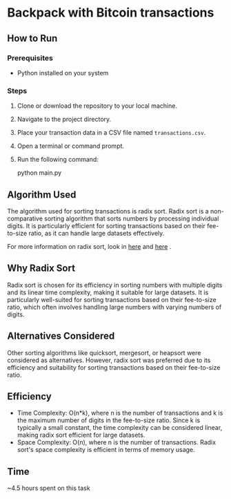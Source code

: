 # Backpack with Bitcoin transactions

## How to Run

### Prerequisites

- Python installed on your system

### Steps

1. Clone or download the repository to your local machine.
2. Navigate to the project directory.
3. Place your transaction data in a CSV file named `transactions.csv`.
4. Open a terminal or command prompt.
5. Run the following command:

   python main.py

## Algorithm Used

The algorithm used for sorting transactions is radix sort.
Radix sort is a non-comparative sorting algorithm that sorts numbers by processing individual digits.
It is particularly efficient for sorting transactions based on their fee-to-size ratio, as it can handle large datasets effectively.

For more information on radix sort, look in [here](https://www.geeksforgeeks.org/radix-sort/) and [here](https://www.programiz.com/dsa/radix-sort) .

## Why Radix Sort

Radix sort is chosen for its efficiency in sorting numbers with multiple digits and its linear time complexity, making it suitable for large datasets.
It is particularly well-suited for sorting transactions based on their fee-to-size ratio, which often involves handling large numbers with varying numbers of digits.

## Alternatives Considered

Other sorting algorithms like quicksort, mergesort, or heapsort were considered as alternatives.
However, radix sort was preferred due to its efficiency and suitability for sorting transactions based on their fee-to-size ratio.

## Efficiency

- Time Complexity: O(n\*k), where n is the number of transactions and k is the maximum number of digits in the fee-to-size ratio. Since k is typically a small constant, the time complexity can be considered linear, making radix sort efficient for large datasets.
- Space Complexity: O(n), where n is the number of transactions. Radix sort's space complexity is efficient in terms of memory usage.

## Time

~4.5 hours spent on this task
